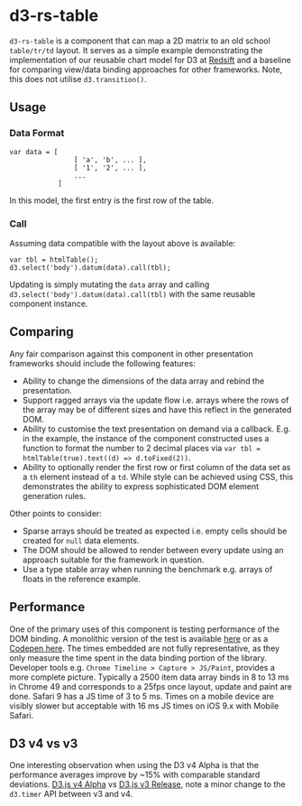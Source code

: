 # d3-rs-table

`d3-rs-table` is a component that can map a 2D matrix to an old school `table/tr/td` layout. It serves as a simple example demonstrating the implementation of our reusable chart model for D3 at [Redsift](https://redsift.io/?utm_source=github&utm_medium=readme&utm_campaign=oss) and a baseline for comparing view/data binding approaches for other frameworks. Note, this does not utilise `d3.transition()`.

## Usage

### Data Format

	var data = [ 	
					[ 'a', 'b', ... ], 
					[ '1', '2', ... ], 
					... 
				]

In this model, the first entry is the first row of the table.

### Call

Assuming data compatible with the layout above is available:

	var tbl = htmlTable();
	d3.select('body').datum(data).call(tbl);	

Updating is simply mutating the `data` array and calling `d3.select('body').datum(data).call(tbl)` with the same reusable component instance.

## Comparing

Any fair comparison against this component in other presentation frameworks should include the following features:

- Ability to change the dimensions of the data array and rebind the presentation.
- Support ragged arrays via the update flow i.e. arrays where the rows of the array may be of different sizes and have this reflect in the generated DOM.
- Ability to customise the text presentation on demand via a callback. E.g. in the example, the instance of the component constructed uses a function to format the number to 2 decimal places via `var tbl = htmlTable(true).text((d) => d.toFixed(2))`.
- Ability to optionally render the first row or first column of the data set as a `th` element instead of a `td`. While style can be achieved using CSS, this demonstrates the ability to express sophisticated DOM element generation rules.

Other points to consider:

- Sparse arrays should be treated as expected i.e. empty cells should be created for `null` data elements.
- The DOM should be allowed to render between every update using an approach suitable for the framework in question.
- Use a type stable array when running the benchmark e.g. arrays of floats in the reference example.

## Performance

One of the primary uses of this component is testing performance of the DOM binding. A monolithic version of the test is available [here](https://static.redsift.io/blog/performance-04-16/ZWMamp.html) or as a [Codepen here](http://codepen.io/rahulpowar/full/ZWMamp/). The times embedded are not fully representative, as they only measure the time spent in the data binding portion of the library. Developer tools e.g. `Chrome Timeline > Capture > JS/Paint`, provides a more complete picture. Typically a 2500 item data array binds in 8 to 13 ms in Chrome 49 and corresponds to a 25fps once layout, update and paint are done. Safari 9 has a JS time of 3 to 5 ms. Times on a mobile device are visibly slower but acceptable with 16 ms JS times on iOS 9.x with Mobile Safari.

## D3 v4 vs v3

One interesting observation when using the D3 v4 Alpha is that the performance averages improve by ~15% with comparable standard deviations. [D3.js v4 Alpha](http://codepen.io/rahulpowar/full/ZWMamp/) vs [D3.js v3 Release](http://codepen.io/rahulpowar/full/VaGBaz/), note a minor change to the `d3.timer` API between v3 and v4.